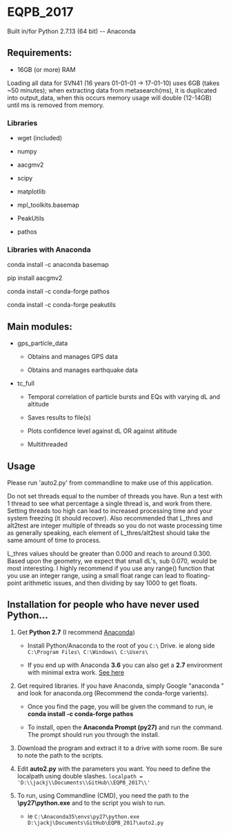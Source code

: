 # EQPB_2017

Built in/for Python 2.7.13 (64 bit) -- Anaconda

## Requirements:

- 16GB (or more) RAM

Loading all data for SVN41 (16 years 01-01-01 -> 17-01-10) uses 6GB (takes ~50 minutes); when extracting data from metasearch(ms), it is duplicated into output_data, when this occurs memory usage will double (12-14GB) until ms is removed from memory.



### Libraries

- wget (included)

- numpy

- aacgmv2

- scipy

- matplotlib

- mpl_toolkits.basemap

- PeakUtils

- pathos

### Libraries with Anaconda

conda install -c anaconda basemap

pip install aacgmv2

conda install -c conda-forge pathos 

conda install -c conda-forge peakutils 


## Main modules:

- gps_particle_data

	- Obtains and manages GPS data 
	
	- Obtains and manages earthquake data
    
- tc_full

    - Temporal correlation of particle bursts and EQs with varying dL and altitude
    
    - Saves results to file(s)
    
    - Plots confidence level against dL OR against altitude
	
	- Multithreaded



## Usage

Please run 'auto2.py' from commandline to make use of this application.

Do not set threads equal to the number of threads you have. Run a test with 1 thread to see what percentage a single thread is, and work from there. Setting threads too high can lead to increased processing time and your system freezing (it should recover). Also recommended that L_thres and alt2test are integer multiple of threads so you do not waste processing time as generally speaking, each element of L_thres/alt2test should take the same amount of time to process.

L_thres values should be greater than 0.000 and reach to around 0.300. Based upon the geometry, we expect that small dL's, sub 0.070, would be most interesting. I highly recommend if you use any range() function that you use an integer range, using a small float range can lead to floating-point arithmetic issues, and then dividing by say 1000 to get floats.


## Installation for people who have never used Python...

1) Get **Python 2.7** (I recommend [Anaconda](www.anaconda.com/download/))

    - Install Python/Anaconda to the root of you `C:\` Drive. ie along side `C:\Program Files\ C:\Windows\ C:\Users\`

    - If you end up with Anaconda **3.6** you can also get a **2.7** environment with minimal extra work. [See here](conda.io/docs/user-guide/tasks/manage-python.html)

2) Get required libraries. If you have Anaconda, simply Google "anaconda <library name>" and look for anaconda.org (Recommend the conda-forge varients).

    - Once you find the page, you will be given the command to run, ie **conda install -c conda-forge pathos**
    
    - To install, open the **Anaconda Prompt (py27)** and run the command. The prompt should run you through the install.
    
3) Download the program and extract it to a drive with some room. Be sure to note the path to the scripts.

4) Edit **auto2.py** with the parameters you want. You need to define the localpath using double slashes. `localpath = 'D:\\jackj\\Documents\\GitHub\\EQPB_2017\\'`


4) To run, using Commandline (CMD), you need the path to the **\py27\python.exe** and to the script you wish to run.

    - ie `C:\Anaconda35\envs\py27\python.exe D:\jackj\Documents\GitHub\EQPB_2017\auto2.py`






